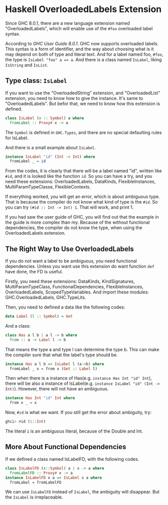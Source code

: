 # Haskell OverloadedLabels Extension

Since GHC 8.0.1, there are a new language extension named "OverloadedLabels", which will enable use of the `#foo` overloaded label syntax.

According to *GHC User Guide 8.0.1*. GHC now supports overloaded labels. This syntax is a form of identifier, and the way about choosing what
is it may depend on both of type and literal text. And for a label named foo, `#foo`, the type is `IsLabel "foo" a => a`. 
And there is a class named `IsLabel`, liking `IsString` and `IsList`.

## Type class: `IsLabel`

If you want to use the "OverloadedString" extension, and "OverloadedList" extension, you need to know how to give the instance.
It's same to "OverloadedLabels". But befor that, we need to know how this extension is defined.

```haskell
class IsLabel (x :: Symbol) a where
  fromLabel :: Proxy# x -> a
```

The `Symbol` is defined in `GHC.Types`, and there are no special defaulting rules for IsLabel.

And there is a small example about `IsLabel`.

```haskell
instance IsLabel "id" (Int -> Int) where
  fromLabel _ = id
```

From the codes, it is clearly that there will be a label named "id", written like `#id`, and it is looked like the function `id`.
So you can have a try, and you need these extensions: OverloadedLabels, DataKinds, FlexibleInstances, MultiParamTypeClasse, FlexibleContexts.

If everything worked, you will get an error, which is about ambiguous type. That is because the compiler do not know what kind of type is the `#id`.
So you can try `(#id :: Int -> Int) 1`. That will work, and print 1.

If you had saw the user guide of GHC, you will find out that the example in the guide is more complex than my.
Because of the without functional dependencies, the compiler do not know the type, when using the OverloadedLabels extension.

## The Right Way to Use OverloadedLabels

If you do not want a label to be ambiguous, you need functional dependencies. Unless you want use this extension do want function `def` have done,
the FD is useful.

Firstly, you need these extensions: DataKinds, KindSignatures, MultiParamTypeClass, FunctionalDependencies, FlexibleInstances, OverloadedLabels,
ScopedTypeVariables. And import these modules: GHC.OverloadedLabels, GHC.TypeLits.

Then, you need to defined a data like the following codes:

```haskell
data Label (l :: Symbol) = Get
```

And a class:

```haskell
class Has a l b | a l -> b where
  from :: a -> Label l -> b
```

That means the type a and type l can determine the type b. 
This can make the compiler sure that what the label's type should be.

```haskell
instance Has a l b => IsLabel l (a->b) where
  fromLabel _ x = from x (Get :: Label l)
```

Then when there is a instance of Has(e.g. `instance Has Int "id" Int`), there will be also a instance of IsLabel(e.g. `instance IsLabel "id" (Int -> Int)`).
However, there will not have an ambiguous.

```haskell
instance Has Int "id" Int where
  from x _ = x
```

Now, `#id` is what we want. If you still get the error about ambiguity, try:

```haskell
ghci> #id (1::Int)
```

The literal `1` is an ambiguous literal, because of the Double and Int.

## More About Functional Dependencies

If we defined a class named IsLabelFD, with the following codes.

```haskell
class IsLabelFD (x::Symbol) a | x -> a where
  fromLabelFD :: Proxy# x -> a
instance IsLabelFD x a => IsLabel x a where
  fromLabel = fromLabelFD
```

We can use `IsLabelFD` instead of `IsLabel`, the ambiguity will disappear. But the `IsLabel` is irreplaceable.
